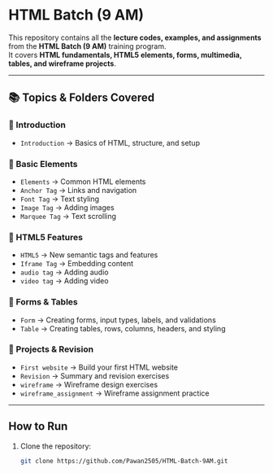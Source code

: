 # HTML Batch (9 AM)

This repository contains all the **lecture codes, examples, and assignments** from the **HTML Batch (9 AM)** training program.  
It covers **HTML fundamentals, HTML5 elements, forms, multimedia, tables, and wireframe projects**.  

---

## 📚 Topics & Folders Covered

### 🔹 Introduction
- `Introduction` → Basics of HTML, structure, and setup  

### 🔹 Basic Elements
- `Elements` → Common HTML elements  
- `Anchor Tag` → Links and navigation  
- `Font Tag` → Text styling  
- `Image Tag` → Adding images  
- `Marquee Tag` → Text scrolling  

### 🔹 HTML5 Features
- `HTML5` → New semantic tags and features  
- `Iframe Tag` → Embedding content  
- `audio tag` → Adding audio  
- `video tag` → Adding video  

### 🔹 Forms & Tables
- `Form` → Creating forms, input types, labels, and validations  
- `Table` → Creating tables, rows, columns, headers, and styling  

### 🔹 Projects & Revision
- `First website` → Build your first HTML website  
- `Revision` → Summary and revision exercises  
- `wireframe` → Wireframe design exercises  
- `wireframe_assignment` → Wireframe assignment practice  

---

## How to Run
1. Clone the repository:
   ```bash
   git clone https://github.com/Pawan2505/HTML-Batch-9AM.git
